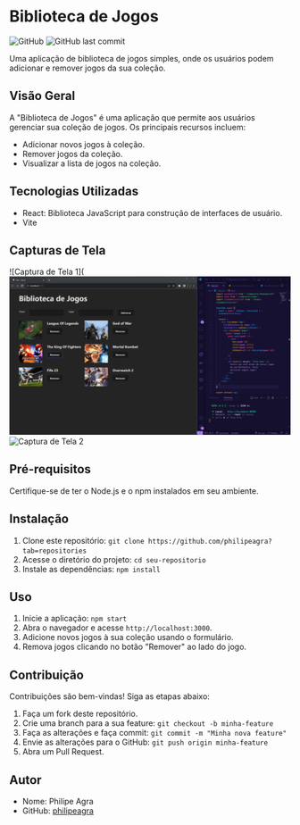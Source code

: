 # Biblioteca de Jogos

![GitHub](https://img.shields.io/github/license/seu-usuario/seu-repositorio)
![GitHub last commit](https://img.shields.io/github/last-commit/seu-usuario/seu-repositorio)

Uma aplicação de biblioteca de jogos simples, onde os usuários podem adicionar e remover jogos da sua coleção.



## Visão Geral

A "Biblioteca de Jogos" é uma aplicação que permite aos usuários gerenciar sua coleção de jogos. Os principais recursos incluem:

- Adicionar novos jogos à coleção.
- Remover jogos da coleção.
- Visualizar a lista de jogos na coleção.

## Tecnologias Utilizadas

- React: Biblioteca JavaScript para construção de interfaces de usuário.
- Vite

## Capturas de Tela

![Captura de Tela 1](![Alt text](image.png)
![Captura de Tela 2](screenshots/screenshot2.png)

## Pré-requisitos

Certifique-se de ter o Node.js e o npm instalados em seu ambiente.

## Instalação

1. Clone este repositório: `git clone https://github.com/philipeagra?tab=repositories`
2. Acesse o diretório do projeto: `cd seu-repositorio`
3. Instale as dependências: `npm install`

## Uso

1. Inicie a aplicação: `npm start`
2. Abra o navegador e acesse `http://localhost:3000`.
3. Adicione novos jogos à sua coleção usando o formulário.
4. Remova jogos clicando no botão "Remover" ao lado do jogo.

## Contribuição

Contribuições são bem-vindas! Siga as etapas abaixo:

1. Faça um fork deste repositório.
2. Crie uma branch para a sua feature: `git checkout -b minha-feature`
3. Faça as alterações e faça commit: `git commit -m "Minha nova feature"`
4. Envie as alterações para o GitHub: `git push origin minha-feature`
5. Abra um Pull Request.

## Autor

- Nome: Philipe Agra
- GitHub: [philipeagra](https://github.com/philipeagra)
